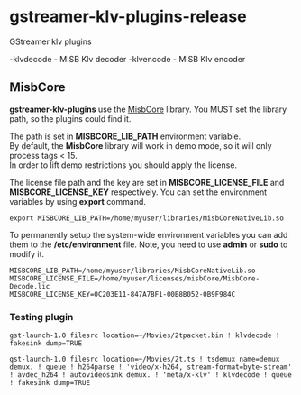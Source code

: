 # gstreamer-klv-plugins-release
GStreamer klv plugins

-klvdecode - MISB Klv decoder
-klvencode - MISB Klv encoder


## MisbCore

**gstreamer-klv-plugins** use the [MisbCore](https://www.impleotv.com/content/misbcore/help/index.html) library. You MUST set the library path, so the plugins could find it.

The path is set in **MISBCORE_LIB_PATH** environment variable.  
By default, the **MisbCore** library will work in demo mode, so it will only process tags < 15.  
In order to lift demo restrictions you should apply the license.  

The license file path and the key are set in **MISBCORE_LICENSE_FILE** and **MISBCORE_LICENSE_KEY** respectively. 
You can set the environment variables by using **export** command. 
```
export MISBCORE_LIB_PATH=/home/myuser/libraries/MisbCoreNativeLib.so
```
To permanently setup the system-wide environment variables you can add them to the **/etc/environment** file. Note, you need to use **admin** or **sudo** to modify it.  
```
MISBCORE_LIB_PATH=/home/myuser/libraries/MisbCoreNativeLib.so
MISBCORE_LICENSE_FILE=/home/myuser/licenses/misbCore/MisbCore-Decode.lic
MISBCORE_LICENSE_KEY=0C203E11-847A7BF1-00B8B052-0B9F984C
```
### Testing plugin

```
gst-launch-1.0 filesrc location=~/Movies/2tpacket.bin ! klvdecode ! fakesink dump=TRUE
```

```
gst-launch-1.0 filesrc location=~/Movies/2t.ts ! tsdemux name=demux demux. ! queue ! h264parse ! 'video/x-h264, stream-format=byte-stream' ! avdec_h264 ! autovideosink demux. ! 'meta/x-klv' ! klvdecode ! queue ! fakesink dump=TRUE
```

